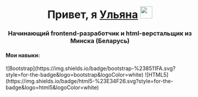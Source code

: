 
<h1 align="center">Привет, я <a href="https://daniilshat.ru/" target="_blank">Ульяна</a> 
<img src="https://github.com/blackcater/blackcater/raw/main/images/Hi.gif" height="32"/></h1>
<h3 align="center">Начинающий frontend-разработчик и html-верстальщик из Минска (Беларусь)</h3>
<h4>Мои навыки:</h4>
![Bootstrap](https://img.shields.io/badge/bootstrap-%238511FA.svg?style=for-the-badge&logo=bootstrap&logoColor=white)
![HTML5](https://img.shields.io/badge/html5-%23E34F26.svg?style=for-the-badge&logo=html5&logoColor=white)
<!---
UlyanaGrintsevich/UlyanaGrintsevich is a ✨ special ✨ repository because its `README.md` (this file) appears on your GitHub profile.
You can click the Preview link to take a look at your changes.
--->

